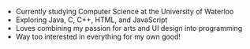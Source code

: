 - Currently studying Computer Science at the University of Waterloo
- Exploring Java, C, C++, HTML, and JavaScript
- Loves combining my passion for arts and UI design into programming
- Way too interested in everything for my own good!

